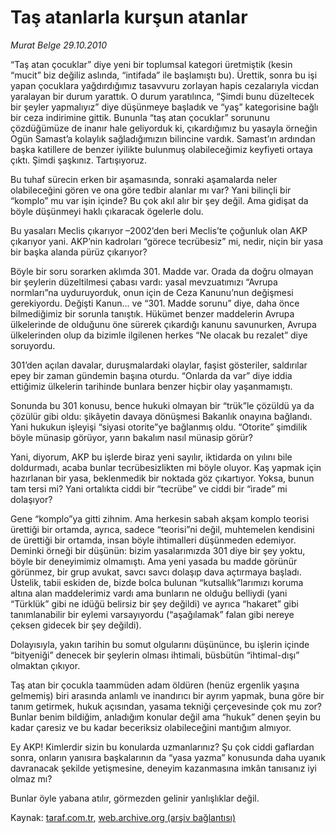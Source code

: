 # Taş atanlarla kurşun atanlar

*Murat Belge 29.10.2010*

<div class="yazi"><p>“Taş atan çocuklar” diye yeni bir toplumsal kategori üretmiştik (kesin “mucit” biz değiliz aslında, “intifada” ile başlamıştı bu). Ürettik, sonra bu işi yapan çocuklara yağdırdığımız tasavvuru zorlayan hapis cezalarıyla vicdan yaralayan bir durum yarattık. O durum yaratılınca, “Şimdi bunu düzeltecek bir şeyler yapmalıyız” diye düşünmeye başladık ve “yaş” kategorisine bağlı bir ceza indirimine gittik. Bununla “taş atan çocuklar” sorununu çözdüğümüze de inanır hale geliyorduk ki, çıkardığımız bu yasayla örneğin Ogün Samast’a kolaylık sağladığımızın bilincine vardık. Samast’ın ardından başka katillere de benzer iyilikte bulunmuş olabileceğimiz keyfiyeti ortaya çıktı. Şimdi şaşkınız. Tartışıyoruz.</p>
<p>Bu tuhaf sürecin erken bir aşamasında, sonraki aşamalarda neler olabileceğini gören ve ona göre tedbir alanlar mı var? Yani bilinçli bir “komplo” mu var işin içinde? Bu çok akıl alır bir şey değil. Ama gidişat da böyle düşünmeyi haklı çıkaracak ögelerle dolu.</p>
<p>Bu yasaları Meclis çıkarıyor –2002’den beri Meclis’te çoğunluk olan AKP çıkarıyor yani. AKP’nin kadroları “görece tecrübesiz” mi, nedir, niçin bir yasa bir başka alanda pürüz çıkarıyor?</p>
<p>Böyle bir soru sorarken aklımda 301. Madde var. Orada da doğru olmayan bir şeylerin düzeltilmesi çabası vardı: yasal mevzuatımızı “Avrupa normları”na uyduruyorduk, onun için de Ceza Kanunu’nun değişmesi gerekiyordu. Değişti Kanun... ve “301. Madde sorunu” diye, daha önce bilmediğimiz bir sorunla tanıştık. Hükümet benzer maddelerin Avrupa ülkelerinde de olduğunu öne sürerek çıkardığı kanunu savunurken, Avrupa ülkelerinden olup da bizimle ilgilenen herkes “Ne olacak bu rezalet” diye soruyordu. </p>
<p>301’den açılan davalar, duruşmalardaki olaylar, faşist gösteriler, saldırılar epey bir zaman gündemin başına oturdu. “Onlarda da var” diye iddia ettiğimiz ülkelerin tarihinde bunlara benzer hiçbir olay yaşanmamıştı.</p>
<p>Sonunda bu 301 konusu, bence hukuki olmayan bir “trük”le çözüldü ya da çözülür gibi oldu: şikâyetin davaya dönüşmesi Bakanlık onayına bağlandı. Yani hukukun işleyişi “siyasi otorite”ye bağlanmış oldu. “Otorite” şimdilik böyle münasip görüyor, yarın bakalım nasıl münasip görür?</p>
<p>Yani, diyorum, AKP bu işlerde biraz yeni sayılır, iktidarda on yılını bile doldurmadı, acaba bunlar tecrübesizlikten mi böyle oluyor. Kaş yapmak için hazırlanan bir yasa, beklenmedik bir noktada göz çıkartıyor. Yoksa, bunun tam tersi mi? Yani ortalıkta ciddi bir “tecrübe” ve ciddi bir “irade” mi dolaşıyor? </p>
<p>Gene “komplo”ya gitti zihnim. Ama herkesin sabah akşam komplo teorisi ürettiği bir ortamda, ayrıca, sadece “teorisi”ni değil, muhtemelen kendisini de ürettiği bir ortamda, insan böyle ihtimalleri düşünmeden edemiyor. Deminki örneği bir düşünün: bizim yasalarımızda 301 diye bir şey yoktu, böyle bir deneyimimiz olmamıştı. Ama yeni yasada bu madde görünür görünmez, bir grup avukat, savcı savcı dolaşıp dava açtırmaya başladı. Üstelik, tabii eskiden de, bizde bolca bulunan “kutsallık”larımızı koruma altına alan maddelerimiz vardı ama bunların ne olduğu belliydi (yani “Türklük” gibi ne idüğü belirsiz bir şey değildi) ve ayrıca “hakaret” gibi tanımlanabilir bir eylemi varsayıyordu (“aşağılamak” falan gibi nereye çeksen gidecek bir şey değildi).</p>
<p>Dolayısıyla, yakın tarihin bu somut olgularını düşününce, bu işlerin içinde “bityeniği” denecek bir şeylerin olması ihtimali, büsbütün “ihtimal-dışı” olmaktan çıkıyor.</p>
<p>Taş atan bir çocukla taammüden adam öldüren (henüz ergenlik yaşına gelmemiş) biri arasında anlamlı ve inandırıcı bir ayrım yapmak, buna göre bir tanım getirmek, hukuk açısından, yasama tekniği çerçevesinde çok mu zor? Bunlar benim bildiğim, anladığım konular değil ama “hukuk” denen şeyin bu kadar çaresiz ve bu kadar beceriksiz olabileceğini mantığım almıyor.</p>
<p>Ey AKP! Kimlerdir sizin bu konularda uzmanlarınız? Şu çok ciddi gaflardan sonra, onların yanısıra başkalarının da “yasa yazma” konusunda daha uyanık davranacak şekilde yetişmesine, deneyim kazanmasına imkân tanısanız iyi olmaz mı?</p>
<p>Bunlar öyle yabana atılır, görmezden gelinir yanlışlıklar değil.</p></div>

Kaynak: [taraf.com.tr](http://www.taraf.com.tr:80/murat-belge/makale-tas-atanlarla-kursun-atanlar.htm), [web.archive.org (arşiv bağlantısı)](http://web.archive.org/web/20101031171035/http://www.taraf.com.tr:80/murat-belge/makale-tas-atanlarla-kursun-atanlar.htm)
